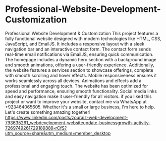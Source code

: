 # Professional-Website-Development-Customization
Professional Website Development &amp; Customization
This project features a fully functional website designed with modern technologies like HTML, CSS, JavaScript, and EmailJS. It includes a responsive layout with a sleek navigation bar and an interactive contact form. The contact form sends real-time email notifications via EmailJS, ensuring quick communication. The homepage includes a dynamic hero section with a background image and smooth animations, offering a user-friendly experience. Additionally, the website features a services section to showcase offerings, complete with smooth scrolling and hover effects. Mobile responsiveness ensures it works seamlessly across all devices. Animations and effects add a professional and engaging touch. The website has been optimized for speed and performance, ensuring smooth functionality. Social media links and easy navigation make it user-friendly for all visitors.
if you liked this project or want to improve your website, contact me via WhatsApp at +923464065605.
Whether it's a small or large business, 
I'm here to help. Let's create something amazing together!
https://www.linkedin.com/posts/zouraiz-web-development-793635261_webdevelopment-websiteupdate-businessgrowth-activity-7269749261729189889-rCfS?utm_source=share&utm_medium=member_desktop
